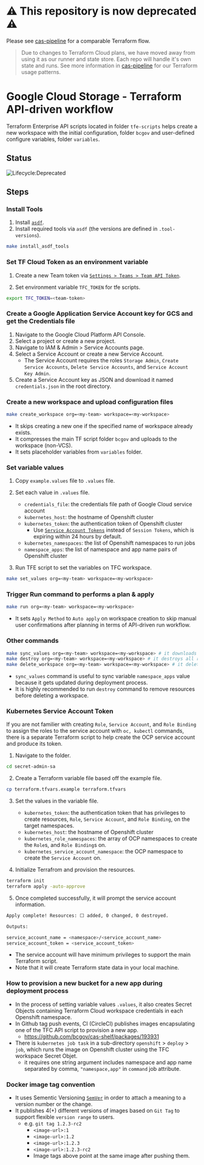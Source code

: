 # ⚠️ This repository is now deprecated ⚠️

Please see [cas-pipeline](http://www.github.com/bcgov/cas-pipeline) for a comparable Terraform flow.

> Due to changes to Terraform Cloud plans, we have moved away from using it as our runner and state store. Each repo will handle it's own state and runs. See more information in [cas-pipeline](http://www.github.com/bcgov/cas-pipeline) for our Terraform usage patterns.

# Google Cloud Storage - Terraform API-driven workflow

Terraform Enterprise API scripts located in folder `tfe-scripts` helps create a new workspace with the initial configuration, folder `bcgov`
and user-defined configure variables, folder `variables`.

## Status

![Lifecycle:Deprecated](https://img.shields.io/badge/Lifecycle-Deprecated-red)

## Steps

### Install Tools

1. Install [`asdf`](https://asdf-vm.com/#/core-manage-asdf-vm?id=install-asdf-vm).
1. Install required tools via `asdf` (the versions are defined in `.tool-versions`).

```bash
make install_asdf_tools
```

### Set TF Cloud Token as an environment variable

1. Create a new Team token via [`Settings > Teams > Team API Token`](https://app.terraform.io/app/thebuttonclan/settings/teams).

1. Set environment variable `TFC_TOKEN` for tfe scripts.

```bash
export TFC_TOKEN=<team-token>
```

### Create a Google Application Service Account key for GCS and get the Credentials file

1. Navigate to the Google Cloud Platform API Console.
1. Select a project or create a new project.
1. Navigate to IAM & Admin > Service Accounts page.
1. Select a Service Account or create a new Service Account.
   - The Service Account requires the roles `Storage Admin`, `Create Service Accounts`, `Delete Service Accounts`, and `Service Account Key Admin`.
1. Create a Service Account key as JSON and download it named `credentials.json` in the root directory.

### Create a new workspace and upload configuration files

```bash
make create_workspace org=<my-team> workspace=<my-workspace>
```

- It skips creating a new one if the specified name of workspace already exists.
- It compresses the main TF script folder `bcgov` and uploads to the workspace (non-VCS).
- It sets placeholder variables from `variables` folder.

### Set variable values

1. Copy `example.values` file to `.values` file.
1. Set each value in `.values` file.

   - `credentials_file`: the credentials file path of Google Cloud service account
   - `kubernetes_host`: the hostname of Openshift cluster
   - `kubernetes_token`: the authentication token of Openshift cluster
     - Use [`Service Account Tokens`](https://docs.openshift.com/container-platform/3.11/rest_api/index.html#rest-api-serviceaccount-tokens) instead of `Session Tokens`, which is expiring within 24 hours by default.
   - `kubernetes_namespaces`: the list of Openshift namespaces to run jobs
   - `namespace_apps`: the list of namespace and app name pairs of Openshift cluster

1. Run TFE script to set the variables on TFC workspace.

```bash
make set_values org=<my-team> workspace=<my-workspace>
```

### Trigger Run command to performs a plan & apply

```bash
make run org=<my-team> workspace=<my-workspace>
```

- It sets `Apply Method` to `Auto apply` on workspace creation to skip manual user confirmations after planning in terms of API-driven run workflow.

### Other commands

```bash
make sync_values org=<my-team> workspace=<my-workspace> # it downloads the current variable values from the workspace
make destroy org=<my-team> workspace=<my-workspace> # it destroys all resources created by the workspace
make delete_workspace org=<my-team> workspace=<my-workspace> # it deletes the workspace
```

- `sync_values` command is useful to sync variable `namespace_apps` value because it gets updated during deployment process.
- It is highly recommended to run `destroy` command to remove resources before deleting a workspace.

### Kubernetes Service Account Token

If you are not familier with creating `Role`, `Service Account`, and `Role Binding` to assign the roles to the service account with `oc, kubectl` commands, there is a separate Terraform script to help create the OCP service account and produce its token.

1. Navigate to the folder.

```bash
cd secret-admin-sa
```

2. Create a Terraform variable file based off the example file.

```bash
cp terraform.tfvars.example terraform.tfvars
```

3. Set the values in the variable file.

   - `kubernetes_token`: the authentication token that has privileges to create resources, `Role`, `Service Account`, and `Role Binding`, on the target namespaces.
   - `kubernetes_host`: the hostname of Openshift cluster
   - `kubernetes_role_namespaces`: the array of OCP namespaces to create the `Role`s, and `Role Binding`s on.
   - `kubernetes_service_account_namespace`: the OCP namespace to create the `Service Account` on.

4. Initialize Terrafrom and provision the resources.

```bash
terraform init
terraform apply -auto-approve
```

5. Once completed successfully, it will prompt the service account information.

```bash
Apply complete! Resources: ⬜ added, 0 changed, 0 destroyed.

Outputs:

service_account_name = <namespace>/<service_account_name>
service_account_token = <service_account_token>
```

- The service account will have minimum privileges to support the main Terraform script.
- Note that it will create Terraform state data in your local machine.

### How to provision a new bucket for a new app during deployment process

- In the process of setting variable values `.values`, it also creates Secret Objects containing Terraform Cloud workspace credentials in each Openshift namespace.
- In Github tag push events, CI (CircleCI) publishes images encapsulating one of the TFC API script to provision a new app.
  - https://github.com/bcgov/cas-shelf/packages/193931
- There is `kubernetes job task` in a sub-directory `openshift` > `deploy` > `job`, which runs the image on Openshift cluster using the TFC workspace Secret Objet.
  - it requires one string argument includes namespace and app name separated by comma, `"namespace,app"` in `command` job attribute.

### Docker image tag convention

- It uses Sementic Versioning [`SemVer`](https://semver.org/) in order to attach a meaning to a version number or the change.
- It publishes 4(+) different versions of images based on `Git Tag` to support flexible `version range` to users.
  - e.g. `git tag 1.2.3-rc2`
    - `<image-url>:1`
    - `<image-url>:1.2`
    - `<image-url>:1.2.3`
    - `<image-url>:1.2.3-rc2`
    - Image tags above point at the same image after pushing them.
